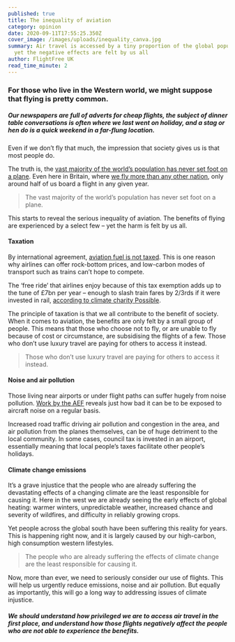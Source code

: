 ```yaml
---
published: true
title: The inequality of aviation
category: opinion
date: 2020-09-11T17:55:25.350Z
cover_image: /images/uploads/inequality_canva.jpg
summary: Air travel is accessed by a tiny proportion of the global population –
  yet the negative effects are felt by us all
author: FlightFree UK
read_time_minute: 2
---
```

### For those who live in the Western world, we might suppose that flying is pretty common.

##### Our newspapers are full of adverts for cheap flights, the subject of dinner table conversations is often where we last went on holiday, and a stag or hen do is a quick weekend in a far-flung location. 

Even if we don’t fly that much, the impression that society gives us is that most people do.

The truth is, the [vast majority of the world’s population has never set foot on a plane](https://www.sciencedirect.com/science/article/pii/S0959378020307779). Even here in Britain, where [we fly more than any other nation](https://www.independent.co.uk/travel/news-and-advice/british-travellers-iata-world-air-transport-statistics-a9029366.html), only around half of us board a flight in any given year.

> The vast majority of the world’s population has never set foot on a plane.

This starts to reveal the serious inequality of aviation. The benefits of flying are experienced by a select few – yet the harm is felt by us all.

#### Taxation

By international agreement, [aviation fuel is not taxed](https://theconversation.com/its-time-to-wake-up-to-the-devastating-impact-flying-has-on-the-environment-70953). This is one reason why airlines can offer rock-bottom prices, and low-carbon modes of transport such as trains can’t hope to compete.

The ‘free ride’ that airlines enjoy because of this tax exemption adds up to the tune of £7bn per year – enough to slash train fares by 2/3rds if it were invested in rail, [according to climate charity Possible](https://twitter.com/FlightFree2020/status/1273882897427116035?s=20).

The principle of taxation is that we all contribute to the benefit of society. When it comes to aviation, the benefits are only felt by a small group of people. This means that those who choose not to fly, or are unable to fly because of cost or circumstance, are subsidising the flights of a few. Those who don’t use luxury travel are paying for others to access it instead.

>  Those who don’t use luxury travel are paying for others to access it instead.

#### Noise and air pollution

Those living near airports or under flight paths can suffer hugely from noise pollution. [Work by the AEF](https://www.aef.org.uk/what-we-do/noise/) reveals just how bad it can be to be exposed to aircraft noise on a regular basis. 

Increased road traffic driving air pollution and congestion in the area, and air pollution from the planes themselves, can be of huge detriment to the local community. In some cases, council tax is invested in an airport, essentially meaning that local people’s taxes facilitate other people’s holidays.

#### Climate change emissions

It’s a grave injustice that the people who are already suffering the devastating effects of a changing climate are the least responsible for causing it. Here in the west we are already seeing the early effects of global heating: warmer winters, unpredictable weather, increased chance and severity of wildfires, and difficulty in reliably growing crops. 

Yet people across the global south have been suffering this reality for years. This is happening right now, and it is largely caused by our high-carbon, high consumption western lifestyles.

> The people who are already suffering the effects of climate change are the least responsible for causing it.

Now, more than ever, we need to seriously consider our use of flights. This will help us urgently reduce emissions, noise and air pollution. But equally as importantly, this will go a long way to addressing issues of climate injustice. 

##### We should understand how privileged we are to access air travel in the first place, and understand how those flights negatively affect the people who are not able to experience the benefits.
